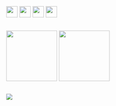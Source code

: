 <a href="https://www.linkedin.com/in/rohitverma0234/" target="_blank"><img height="30em" src="https://img.icons8.com/color/48/000000/linkedin.png"/></a>
<a href="https://www.instagram.com/rohitverma0234/" target="_blank"><img height="30em" src="https://img.icons8.com/fluency/48/000000/instagram-new.png"/></a>
<a href="https://portfolio-1c2ce.firebaseapp.com/" target="_blank"><img height="30em" src="https://img.icons8.com/fluency/48/000000/domain.png"/></a>
<a href="mailto:rohitverma0150@gmail.com" target="_blank"><img height="30em" src="https://img.icons8.com/fluency/48/000000/email.png"/></a>
---
<span><img src="https://github-readme-stats.vercel.app/api/top-langs/?username=rohitverma0234&layout=compact&show_icons=true&theme=graywhite&hide_border=true&icon_color=ff00ff&text_color=333"  height="135em"/></span>
<img src="https://github-readme-stats.vercel.app/api?username=rohitverma0234&show_icons=true&theme=graywhite&hide_border=true&title_color=333&icon_color=FB4570&text_color=333" height="135em"/>
---
<span>![](https://github-profile-trophy.vercel.app/?username=rohitverma0234&column=10&no-frame=true)</span>
---
